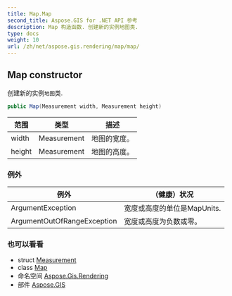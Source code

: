 ```yaml
---
title: Map.Map
second_title: Aspose.GIS for .NET API 参考
description: Map 构造函数. 创建新的实例地图类.
type: docs
weight: 10
url: /zh/net/aspose.gis.rendering/map/map/
---
```

## Map constructor

创建新的实例`地图`类.

```csharp
public Map(Measurement width, Measurement height)
```

| 范围 | 类型 | 描述 |
| --- | --- | --- |
| width | Measurement | 地图的宽度。 |
| height | Measurement | 地图的高度。 |

### 例外

| 例外 | （健康）状况 |
| --- | --- |
| ArgumentException | 宽度或高度的单位是MapUnits. |
| ArgumentOutOfRangeException | 宽度或高度为负数或零。 |

### 也可以看看

* struct [Measurement](../../measurement/)
* class [Map](../)
* 命名空间 [Aspose.Gis.Rendering](../../map/)
* 部件 [Aspose.GIS](../../../)


